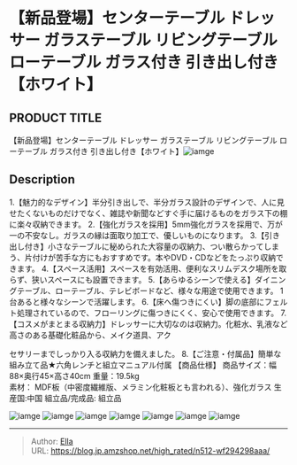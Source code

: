 # 【新品登場】センターテーブル ドレッサー ガラステーブル リビングテーブル ローテーブル ガラス付き 引き出し付き【ホワイト】


## PRODUCT TITLE 

【新品登場】センターテーブル ドレッサー ガラステーブル リビングテーブル ローテーブル ガラス付き 引き出し付き【ホワイト】![iamge](https://b2bfiles1.gigab2b.cn/image/wkseller/301/20220913_02ef6edff8d7512238d96eb986d951f7.jpg)

## Description

1.【魅力的なデザイン】半分引き出しで、半分ガラス設計のデザインで、人に見せたくないものだけでなく、雑誌や新聞などすぐ手に届けるものをガラス下の棚に楽々収納できます。
2.【強化ガラスを採用】5mm強化ガラスを採用で、万が一の不安なし。ガラスの縁は面取り加工で、優しいものになります。
3.【引き出し付き】小さなテーブルに秘められた大容量の収納力、つい散らかってしまう、片付けが苦手な方にもおすすめです。本やDVD・CDなどをたっぷり収納できます。
4.【スペース活用】スペースを有効活用、便利なスリムデスク場所を取らず、狭いスペースにも設置できます。
5.【あらゆるシーンで使える】ダイニングテーブル、ローテーブル、テレビボードなど、様々な用途で使用できます。
1台あると様々なシーンで活躍します。
6.【床へ傷つきにくい】脚の底部にフェルト処理されているので、フローリングに傷つきにくく、安心で使用できます。
7.【コスメがまとまる収納力】ドレッサーに大切なのは収納力。化粧水、乳液など高さのある基礎化粧品から、メイク道具、アク

セサリーまでしっかり入る収納力を備えました。
8.【ご注意・付属品】簡単な組み立て品★六角レンチと組立マニュアル付属
【商品仕様】
商品サイズ：幅88×奥行45×高さ40cm
重量：19.5kg    
素材： MDF板（中密度繊維版、メラミン化粧板とも言われる）、強化ガラス
生産国:中国
組立品/完成品: 組立品

![iamge](https://b2bfiles1.gigab2b.cn/image/wkseller/301/20220913_8c9053484c3b1ed54b0f653f0c4b42e6.jpg)
![iamge](https://b2bfiles1.gigab2b.cn/image/wkseller/301/20220913_a4449c802920dc69b631f3457b6a2f2e.jpg)
![iamge](https://b2bfiles1.gigab2b.cn/image/wkseller/301/20220913_bf0da8f7b3d01982f85cd5a87cb7621e.jpg)
![iamge](https://b2bfiles1.gigab2b.cn/image/wkseller/301/20220913_09c384208e5399ced128b8716c23a693.jpg)
![iamge](https://b2bfiles1.gigab2b.cn/image/wkseller/301/20220913_faf7f4c94723d9b83041de58831c6f42.jpg)
![iamge](https://b2bfiles1.gigab2b.cn/image/wkseller/301/20220913_f4c5abb91b7f8158fc27dd2bebf61d19.jpg)
![iamge](https://b2bfiles1.gigab2b.cn/image/wkseller/301/20220913_642553488b7e96f15a13fb836789aa61.jpg)


---

> Author: [Ella](https://blog.jp.amzshop.net/)  
> URL: https://blog.jp.amzshop.net/high_rated/n512-wf294298aaa/  

